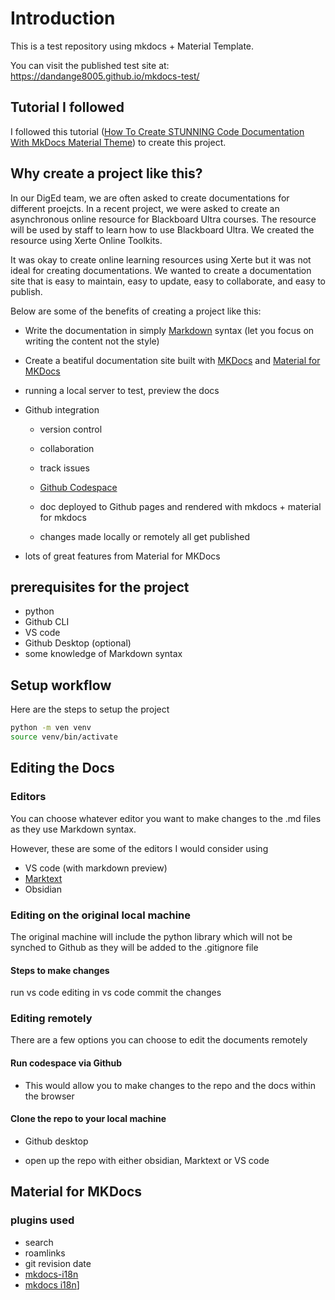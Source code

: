 # Introduction

This is a test repository using mkdocs + Material Template. 

You can visit the published test site at: https://dandange8005.github.io/mkdocs-test/

## Tutorial I followed

I followed this tutorial ([How To Create STUNNING Code Documentation With MkDocs Material Theme](https://www.youtube.com/watch?v=Q-YA_dA8C20&list=WL&index=17&ab_channel=JamesWillett)) to create this project. 

## Why create a project like this?

In our DigEd team, we are often asked to create documentations for different proejcts. In a recent project, we were asked to create an asynchronous online resource for Blackboard Ultra courses. The resource will be used by staff to learn how to use Blackboard Ultra. We created the resource using Xerte Online Toolkits.

It was okay to create online learning resources using Xerte but it was not ideal for creating documentations. We wanted to create a documentation site that is easy to maintain, easy to update, easy to collaborate, and easy to publish.

Below are some of the benefits of creating a project like this:

- Write the documentation in simply [Markdown](https://www.markdownguide.org/basic-syntax/) syntax (let you focus on writing the content not the style)

- Create a beatiful documentation site built with [MKDocs](mkdocs.org) and [Material for MKDocs](https://squidfunk.github.io/mkdocs-material/)

- running a local server to test, preview the docs

- Github integration
  
  - version control
  
  - collaboration
  
  - track issues
  
  - [Github Codespace](https://github.com/features/codespaces)
  
  - doc deployed to Github pages and rendered with mkdocs + material for mkdocs
  
  - changes made locally or remotely all get published

- lots of great features from Material for MKDocs

## prerequisites for the project

- python
- Github CLI
- VS code
- Github Desktop (optional)
- some knowledge of Markdown syntax

## Setup workflow

Here are the steps to setup the project

```bash
python -m ven venv
source venv/bin/activate
```




## Editing the Docs

### Editors

You can choose whatever editor you want to make changes to the .md files as they use Markdown syntax.

However, these are some of the editors I would consider using

- VS code (with markdown preview)
- [Marktext](https://github.com/marktext/marktext)
- Obsidian

### Editing on the original local machine

The original machine will include the python library which will not be synched to Github as they will be added to the .gitignore file

#### Steps to make changes

run vs code
editing in vs code
commit the changes

### Editing remotely

There are a few options you can choose to edit the documents remotely

#### Run codespace via Github

- This would allow you to make changes to the repo and the docs within the browser

#### Clone the repo to your local machine

- Github desktop

- open up the repo with either obsidian, Marktext or VS code


## Material for MKDocs

### plugins used

- search
- roamlinks
- git revision date
- [mkdocs-i18n](https://gitlab.com/mkdocs-i18n/mkdocs-i18n)
- [mkdocs i18n](https://github.com/ultrabug/mkdocs-static-i18n)] 
